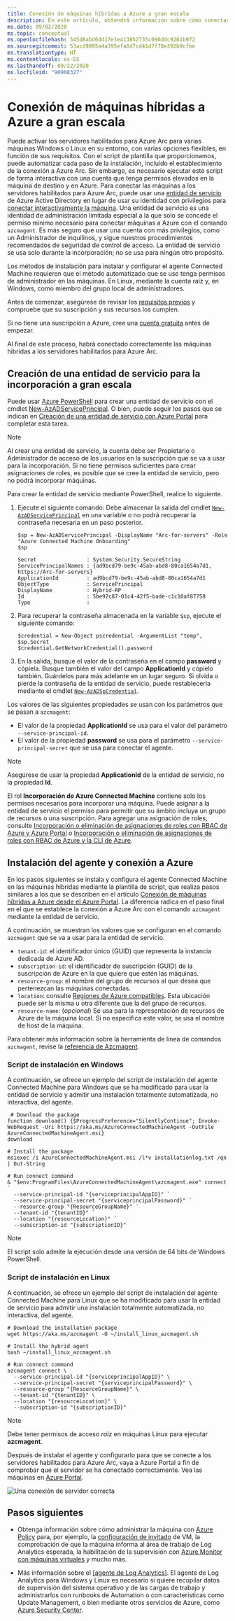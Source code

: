 ```yaml
---
title: Conexión de máquinas híbridas a Azure a gran escala
description: En este artículo, obtendrá información sobre cómo conectar máquinas a Azure mediante servidores habilitados para Azure Arc con una entidad de servicio.
ms.date: 09/02/2020
ms.topic: conceptual
ms.openlocfilehash: 545d8abd6dd17e1e413852735c096ddc9261b972
ms.sourcegitcommit: 53acd9895a4a395efa6d7cd41d7f78e392b9cfbe
ms.translationtype: HT
ms.contentlocale: es-ES
ms.lasthandoff: 09/22/2020
ms.locfileid: "90908327"
---
```

# <a name="connect-hybrid-machines-to-azure-at-scale"></a>Conexión de máquinas híbridas a Azure a gran escala

Puede activar los servidores habilitados para Azure Arc para varias máquinas Windows o Linux en su entorno, con varias opciones flexibles, en función de sus requisitos. Con el script de plantilla que proporcionamos, puede automatizar cada paso de la instalación, incluido el establecimiento de la conexión a Azure Arc. Sin embargo, es necesario ejecutar este script de forma interactiva con una cuenta que tenga permisos elevados en la máquina de destino y en Azure. Para conectar las máquinas a los servidores habilitados para Azure Arc, puede usar una [entidad de servicio](../../active-directory/develop/app-objects-and-service-principals.md) de Azure Active Directory en lugar de usar su identidad con privilegios para [conectar interactivamente la máquina](onboard-portal.md). Una entidad de servicio es una identidad de administración limitada especial a la que solo se concede el permiso mínimo necesario para conectar máquinas a Azure con el comando `azcmagent`. Es más seguro que usar una cuenta con más privilegios, como un Administrador de inquilinos, y sigue nuestros procedimientos recomendados de seguridad de control de acceso. La entidad de servicio se usa solo durante la incorporación; no se usa para ningún otro propósito.  

Los métodos de instalación para instalar y configurar el agente Connected Machine requieren que el método automatizado que se use tenga permisos de administrador en las máquinas. En Linux, mediante la cuenta raíz y, en Windows, como miembro del grupo local de administradores.

Antes de comenzar, asegúrese de revisar los [requisitos previos](agent-overview.md#prerequisites) y compruebe que su suscripción y sus recursos los cumplen.

Si no tiene una suscripción a Azure, cree una [cuenta gratuita](https://azure.microsoft.com/free/?WT.mc_id=A261C142F) antes de empezar.

Al final de este proceso, habrá conectado correctamente las máquinas híbridas a los servidores habilitados para Azure Arc.

## <a name="create-a-service-principal-for-onboarding-at-scale"></a>Creación de una entidad de servicio para la incorporación a gran escala

Puede usar [Azure PowerShell](/powershell/azure/install-az-ps) para crear una entidad de servicio con el cmdlet [New-AzADServicePrincipal](/powershell/module/Az.Resources/New-AzADServicePrincipal). O bien, puede seguir los pasos que se indican en [Creación de una entidad de servicio con Azure Portal](../../active-directory/develop/howto-create-service-principal-portal.md) para completar esta tarea.

> [!NOTE]
> Al crear una entidad de servicio, la cuenta debe ser Propietario o Administrador de acceso de los usuarios en la suscripción que se va a usar para la incorporación. Si no tiene permisos suficientes para crear asignaciones de roles, es posible que se cree la entidad de servicio, pero no podrá incorporar máquinas.
>

Para crear la entidad de servicio mediante PowerShell, realice lo siguiente.

1. Ejecute el siguiente comando: Debe almacenar la salida del cmdlet [`New-AzADServicePrincipal`](/powershell/module/az.resources/new-azadserviceprincipal) en una variable o no podrá recuperar la contraseña necesaria en un paso posterior.

    ```azurepowershell-interactive
    $sp = New-AzADServicePrincipal -DisplayName "Arc-for-servers" -Role "Azure Connected Machine Onboarding"
    $sp
    ```

    ```output
    Secret                : System.Security.SecureString
    ServicePrincipalNames : {ad9bcd79-be9c-45ab-abd8-80ca1654a7d1, https://Arc-for-servers}
    ApplicationId         : ad9bcd79-be9c-45ab-abd8-80ca1654a7d1
    ObjectType            : ServicePrincipal
    DisplayName           : Hybrid-RP
    Id                    : 5be92c87-01c4-42f5-bade-c1c10af87758
    Type                  :
    ```

2. Para recuperar la contraseña almacenada en la variable `$sp`, ejecute el siguiente comando:

    ```azurepowershell-interactive
    $credential = New-Object pscredential -ArgumentList "temp", $sp.Secret
    $credential.GetNetworkCredential().password
    ```

3. En la salida, busque el valor de la contraseña en el campo **password** y cópiela. Busque también el valor del campo **ApplicationId** y cópielo también. Guárdelos para más adelante en un lugar seguro. Si olvida o pierde la contraseña de la entidad de servicio, puede restablecerla mediante el cmdlet [`New-AzADSpCredential`](/powershell/module/azurerm.resources/new-azurermadspcredential).

Los valores de las siguientes propiedades se usan con los parámetros que se pasan a `azcmagent`:

* El valor de la propiedad **ApplicationId** se usa para el valor del parámetro `--service-principal-id`.
* El valor de la propiedad **password** se usa para el parámetro `--service-principal-secret` que se usa para conectar el agente.

> [!NOTE]
> Asegúrese de usar la propiedad **ApplicationId** de la entidad de servicio, no la propiedad **Id**.
>

El rol **Incorporación de Azure Connected Machine** contiene solo los permisos necesarios para incorporar una máquina. Puede asignar a la entidad de servicio el permiso para permitir que su ámbito incluya un grupo de recursos o una suscripción. Para agregar una asignación de roles, consulte [Incorporación o eliminación de asignaciones de roles con RBAC de Azure y Azure Portal](../../role-based-access-control/role-assignments-portal.md) o [Incorporación o eliminación de asignaciones de roles con RBAC de Azure y la CLI de Azure](../../role-based-access-control/role-assignments-cli.md).

## <a name="install-the-agent-and-connect-to-azure"></a>Instalación del agente y conexión a Azure

En los pasos siguientes se instala y configura el agente Connected Machine en las máquinas híbridas mediante la plantilla de script, que realiza pasos similares a los que se describen en el artículo [Conexión de máquinas híbridas a Azure desde el Azure Portal](onboard-portal.md). La diferencia radica en el paso final en el que se establece la conexión a Azure Arc con el comando `azcmagent` mediante la entidad de servicio.

A continuación, se muestran los valores que se configuran en el comando `azcmagent` que se va a usar para la entidad de servicio.

* `tenant-id`: el identificador único (GUID) que representa la instancia dedicada de Azure AD.
* `subscription-id`: el identificador de suscripción (GUID) de la suscripción de Azure en la que quiere que estén las máquinas.
* `resource-group`: el nombre del grupo de recursos al que desea que pertenezcan las máquinas conectadas.
* `location`: consulte [Regiones de Azure compatibles](overview.md#supported-regions). Esta ubicación puede ser la misma u otra diferente que la del grupo de recursos.
* `resource-name`: (*opcional*) Se usa para la representación de recursos de Azure de la máquina local. Si no especifica este valor, se usa el nombre de host de la máquina.

Para obtener más información sobre la herramienta de línea de comandos `azcmagent`, revise la [referencia de Azcmagent](./manage-agent.md).

### <a name="windows-installation-script"></a>Script de instalación en Windows

A continuación, se ofrece un ejemplo del script de instalación del agente Connected Machine para Windows que se ha modificado para usar la entidad de servicio y admitir una instalación totalmente automatizada, no interactiva, del agente.

```
 # Download the package
function download() {$ProgressPreference="SilentlyContinue"; Invoke-WebRequest -Uri https://aka.ms/AzureConnectedMachineAgent -OutFile AzureConnectedMachineAgent.msi}
download

# Install the package
msiexec /i AzureConnectedMachineAgent.msi /l*v installationlog.txt /qn | Out-String

# Run connect command
& "$env:ProgramFiles\AzureConnectedMachineAgent\azcmagent.exe" connect `
  --service-principal-id "{serviceprincipalAppID}" `
  --service-principal-secret "{serviceprincipalPassword}" `
  --resource-group "{ResourceGroupName}" `
  --tenant-id "{tenantID}" `
  --location "{resourceLocation}" `
  --subscription-id "{subscriptionID}"
```

>[!NOTE]
>El script solo admite la ejecución desde una versión de 64 bits de Windows PowerShell.
>

### <a name="linux-installation-script"></a>Script de instalación en Linux

A continuación, se ofrece un ejemplo del script de instalación del agente Connected Machine para Linux que se ha modificado para usar la entidad de servicio para admitir una instalación totalmente automatizada, no interactiva, del agente.

```
# Download the installation package
wget https://aka.ms/azcmagent -O ~/install_linux_azcmagent.sh

# Install the hybrid agent
bash ~/install_linux_azcmagent.sh

# Run connect command
azcmagent connect \
  --service-principal-id "{serviceprincipalAppID}" \
  --service-principal-secret "{serviceprincipalPassword}" \
  --resource-group "{ResourceGroupName}" \
  --tenant-id "{tenantID}" \
  --location "{resourceLocation}" \
  --subscription-id "{subscriptionID}"
```

>[!NOTE]
>Debe tener permisos de acceso *raíz* en máquinas Linux para ejecutar **azcmagent**.

Después de instalar el agente y configurarlo para que se conecte a los servidores habilitados para Azure Arc, vaya a Azure Portal a fin de comprobar que el servidor se ha conectado correctamente. Vea las máquinas en [Azure Portal](https://aka.ms/hybridmachineportal).

![Una conexión de servidor correcta](./media/onboard-portal/arc-for-servers-successful-onboard.png)

## <a name="next-steps"></a>Pasos siguientes

- Obtenga información sobre cómo administrar la máquina con [Azure Policy](../../governance/policy/overview.md) para, por ejemplo, la [configuración de invitado](../../governance/policy/concepts/guest-configuration.md) de VM, la comprobación de que la máquina informa al área de trabajo de Log Analytics esperada, la habilitación de la supervisión con [Azure Monitor con máquinas virtuales](../../azure-monitor/insights/vminsights-enable-policy.md) y mucho más.

- Más información sobre el [[agente de Log Analytics]](../../azure-monitor/platform/log-analytics-agent.md). El agente de Log Analytics para Windows y Linux es necesario si quiere recopilar datos de supervisión del sistema operativo y de las cargas de trabajo y administrarlos con runbooks de Automation o con características como Update Management, o bien mediante otros servicios de Azure, como [Azure Security Center](../../security-center/security-center-intro.md).